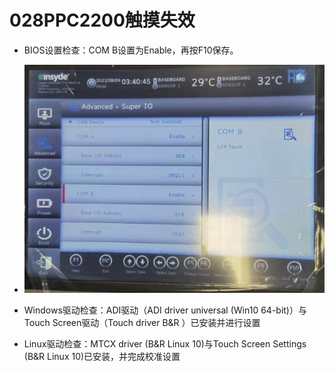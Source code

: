 # 028PPC2200触摸失效

- BIOS设置检查：COM B设置为Enable，再按F10保存。
- ![Img](./FILES/028PPC2200触摸失效.md/img-20220803192355.png)

- Windows驱动检查：ADI驱动（ADI driver universal (Win10 64-bit)）与Touch Screen驱动（Touch driver B&R ）已安装并进行设置

- Linux驱动检查：MTCX driver (B&R Linux 10)与Touch Screen Settings (B&R Linux 10)已安装，并完成校准设置

